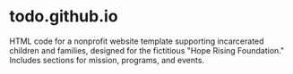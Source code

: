 # todo.github.io
HTML code for a nonprofit website template supporting incarcerated children and families, designed for the fictitious "Hope Rising Foundation." Includes sections for mission, programs, and events.  
